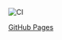 
![CI](https://github.com/vadim010975/ahj-diploma_frontend/actions/workflows/web.yml/badge.svg)

[GitHub Pages](https://vadim010975.github.io/ahj-diploma_frontend/)
